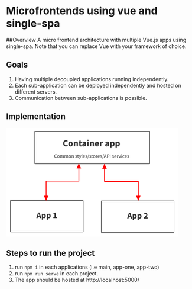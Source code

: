 # Microfrontends using vue and single-spa

##Overview
A micro frontend architecture with multiple Vue.js apps using single-spa. Note that you can replace Vue with your framework of choice.

## Goals
1. Having multiple decoupled applications running independently.
2. Each sub-application can be deployed independently and hosted on different servers.
3. Communication between sub-applications is possible.

## Implementation
![architecture](https://github.com/mpratap-dev/microfrontend-vue/blob/master/mfe.png?raw=true)

## Steps to run the project

1. run `npm i` in each applications (i.e main, app-one, app-two)
2. run `npm run serve` in each project.
3. The app should be hosted at http://localhost:5000/
